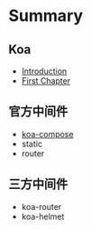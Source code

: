 # Summary

## Koa

* [Introduction](README.md)
* [First Chapter](chapter1.md)

## 官方中间件

* [koa-compose](/middleware/koa-compose.md)
* static
* router

## 三方中间件

* koa-router
* koa-helmet



